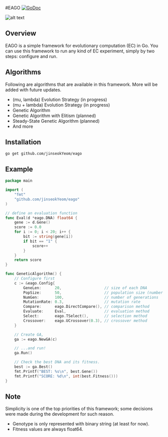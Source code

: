 #EAGO [![GoDoc](https://godoc.org/github.com/jinseokYeom/eago?status.svg)](https://godoc.org/github.com/jinseokYeom/eago)

![alt text](https://github.com/jinseokYeom/eago/blob/master/eago.png "EAGO")

## Overview
EAGO is a simple framework for evolutionary computation (EC) in Go. You can use
this framework to run any kind of EC experiment, simply by two steps: configure
and run. 

## Algorithms
Following are algorithms that are available in this framework. More will be added
with future updates.
* (mu, lambda) Evolution Strategy (in progress)
* (mu + lambda) Evolution Strategy (in progress)
* Genetic Algorithm
* Genetic Algorithm with Elitism (planned)
* Steady-State Genetic Algorithm (planned)
* And more

## Installation
`go get github.com/jinseokYeom/eago`

## Example

```go
package main

import (
	"fmt"
    "github.com/jinseokYeom/eago"
)

// define an evaluation function
func Eval(d *eago.DNA) float64 {
	gene := d.Gene()
	score := 0.0
	for i := 0; i < 20; i++ {
		bit := string(gene[i])
		if bit == "1" {
			score++
		}
	}
	return score
}

func GeneticAlgorithm() {
	// Configure first
	c := &eago.Config{
		GeneLen:      20,                   // size of each DNA
		PopSize:      50,                   // population size (number of DNAs)
		NumGen:       100,                  // number of generations
		MutationRate: 0.3,                  // mutation rate
		Compare:      eago.DirectCompare(), // comparison method
		Evaluate:     Eval,                 // evaluation method
		Select:       eago.TSelect(),       // selection method
		Crossover:    eago.UCrossover(0.3), // crossover method
	}

    // Create GA,
	ga := eago.NewGA(c)

    // ...and run!
    ga.Run()

    // Check the best DNA and its fitness.
	best := ga.Best()
	fmt.Printf("BEST: %s\n", best.Gene())
	fmt.Printf("SCORE: %d\n", int(best.Fitness()))
}
```
## Note
Simplicity is one of the top priorities of this framework; some decisions
were made during the development for such reason.
* Genotype is only represented with binary string (at least for now).
* Fitness values are always float64.
